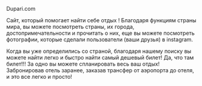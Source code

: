 Dupari.com

Сайт, который помогает найти себе отдых ! Благодаря функциям страны мира, вы можете посмотреть страны, их города, достопримечательности
и прочитать о них, еще вы можете посмотреть фотографии, которые сделали пользователи (ваши друзья) в instagram. 

Когда вы уже определились со страной, благодаря нашему поиску вы можете найти легко и быстро найти самый дешевый билет!
Да, что там билет!!! За одно вы можете спланировать весь ваш отдых! Забронировав отель заранее, заказав трансфер от аэропорта до отеля, и
это все легко и просто!
